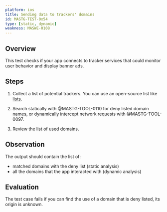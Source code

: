 ```yaml
---
platform: ios
title: Sending data to trackers' domains
id: MASTG-TEST-0x54
type: [static, dynamic]
weakness: MASWE-0108
---
```


## Overview

This test checks if your app connects to tracker services that could monitor user behavior and display banner ads.

## Steps

1. Collect a list of potential trackers. You can use an open-source list like [lists](https://github.com/duckduckgo/tracker-blocklists/blob/main/app/android-tds.json).

2. Search statically with @MASTG-TOOL-0110 for deny listed domain names, or dynamically intercept network requests with @MASTG-TOOL-0097.

3. Review the list of used domains.

## Observation

The output should contain the list of:

- matched domains with the deny list (static analysis)
- all the domains that the app interacted with (dynamic analysis)

## Evaluation

The test case fails if you can find the use of a domain that is deny listed, its origin is unknown.
